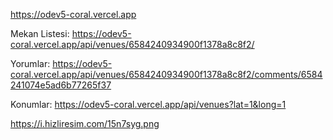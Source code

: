 https://odev5-coral.vercel.app

Mekan Listesi: https://odev5-coral.vercel.app/api/venues/6584240934900f1378a8c8f2/



Yorumlar: https://odev5-coral.vercel.app/api/venues/6584240934900f1378a8c8f2/comments/6584241074e5ad6b77265f37



Konumlar: https://odev5-coral.vercel.app/api/venues?lat=1&long=1

https://i.hizliresim.com/15n7syg.png
